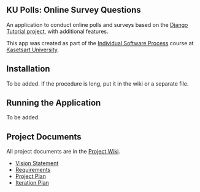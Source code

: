 ## KU Polls: Online Survey Questions 

An application to conduct online polls and surveys based
on the [Django Tutorial project](https://docs.djangoproject.com/en/4.1/intro), with
additional features.

This app was created as part of the [Individual Software Process](
https://cpske.github.io/ISP) course at [Kasetsart University](https://www.ku.ac.th).

## Installation

To be added. If the procedure is long, put it in the wiki or a separate file.

## Running the Application

To be added.

## Project Documents

All project documents are in the [Project Wiki](../../wiki/Home).

- [Vision Statement](../../wiki/Vision%20Statement)
- [Requirements](../../wiki/Requirements)
- [Project Plan](../../wiki/Project%20Plan)
- [Iteration Plan](../../wiki/Iteration%201)
